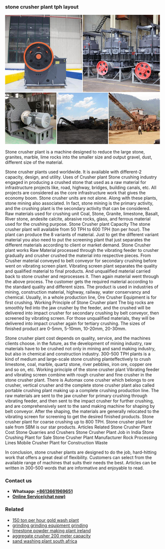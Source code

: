 <h3>stone crusher plant tph layout</h3><img src='1702950561.jpg' alt=''><p>Stone crusher plant is a machine designed to reduce the large stone, granites, marble, lime rocks into the smaller size and output gravel, dust, different size of the material.</p><p>Stone crusher plants used worldwide. It is available with different-2 capacity, design, and utility. Uses of Crusher plant Stone crushing industry engaged in producing a crushed stone that used as a raw material for infrastructure projects like, road, highway, bridges, building canals, etc. All projects are considered as the core infrastructure work that gives the economy boom. Stone crusher units are not alone. Along with these plants, stone mining also associated. In fact, stone mining is the primary activity, and the crushing plant is the secondary activity that can be considered. Raw materials used for crushing unit Coal, Stone, Granite, limestone, Basalt, River stone, andesite calcite, abrasive rocks, glass, and ferrous material used for the crushing purpose. Stone Crusher plant Capacity The stone crusher plant will available from 50 TPH to 600 TPH (ton per hour). The plant can produce the 8 variants of material. Just to get the different variant material you also need to put the screening plant that just separates the different materials according to client or market demand. Stone Crusher plant works Raw Material processed through the vibrating feeder to crusher gradually and crusher crushed the material into respective pieces. From Crusher material conveyed to belt conveyor for secondary crushing before went on vibrating screen plant. Vibrating screen plant separates the quality and qualified material to final products. And unqualified material carried back to stone crusher and reprocesses it. Then again material went through the above process. The customer gets the required material according to the standard quality and different sizes. The product is used in industries of mining, construction material, highway, railway, water conservancy and chemical. Usually, in a whole production line, Ore Crusher Equipment is for first crushing. Working Principle of Stone Crusher plant The big rocks are smoothly fed into the jaw crusher by the feeder, and the crushed will be delivered into impact crusher for secondary crushing by belt conveyor, then screened by vibrating screen. For those unqualified materials, they will be delivered into impact crusher again for tertiary crushing. The sizes of finished product are 0-5mm, 5-10mm, 10-20mm, 20-30mm.</p><p>Stone crusher plant cost depends on quality, service, and the machines clients choose. in the future, as the development of mining industry, raw materials have to be crushed not only in mining and sand making industry, but also in chemical and construction industry. 300-500 TPH plants is a kind of medium and large-scale stone crushing planteffectively to crush limestone, coal, marble, quartz stone, river pebbles, iron ore, copper ore and so on, etc. Working principle of the stone crusher plant Vibrating feeder and vibrating screen combine with rough crusher and fine crusher in the stone crusher plant. There is Automax cone crusher which belongs to ore crusher, vertical crusher and the complete stone crusher plant also called portable crushing plant making up a complete crushing production line. The raw materials are sent to the jaw crusher for primary crushing through vibrating feeder, and then sent to the impact crusher for further crushing, and are comprehensively sent to the sand making machine for shaping by belt conveyor. After the shaping, the materials are generally relocated to the vibrating screen for screening to get the desired finished products. Stone crusher plant for coarse crushing up to 800 TPH. Stone crusher plant for sale from SBM is our star products. Articles Related Stone Crusher Plant Cost Stone Quarries and Crushers Stone Crusher Plant Job in India Stone Crushing Plant for Sale Stone Crusher Plant Manufacturer Rock Processing Lines Mobile Crusher Plant for Construction Waste</p><p>In conclusion, stone crusher plants are designed to do the job, hard-hitting work that offers a great deal of flexibility. Customers can select from the available range of machines that suits their needs the best. Articles can be written in 300-500 words that are informative and enjoyable to read.</p><h3>Contact us</h3><ul><li><strong>Whatsapp:&nbsp;<a href="https://wa.me/8613661969651">+8613661969651</a></strong></li><li><a href="https://swt.shibang-china.com/?git&amp;zhl&amp;stone crusher plant tph layout"><strong>Online Service(chat now)</strong></a></li></ul><h3>Related</h3><ul><li><a href='150 ton per hour gold wash plant.md'>150 ton per hour gold wash plant</a></li><li><a href='grinding grinding equipment grinding.md'>grinding grinding equipment grinding</a></li><li><a href='limestone powder making plant ireland.md'>limestone powder making plant ireland</a></li><li><a href='aggregate crusher 200 meter capacity.md'>aggregate crusher 200 meter capacity</a></li><li><a href='sand washing plant south africa.md'>sand washing plant south africa</a></li></ul>
